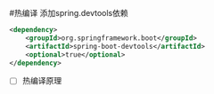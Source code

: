 #热编译
添加spring.devtools依赖
``` xml
<dependency>
    <groupId>org.springframework.boot</groupId>
    <artifactId>spring-boot-devtools</artifactId>
    <optional>true</optional>
</dependency>

```
- [ ]  热编译原理